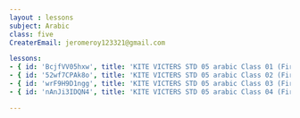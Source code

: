 ```yaml
--- 
layout : lessons 
subject: Arabic
class: five
CreaterEmail: jeromeroy123321@gmail.com

lessons: 
- { id: 'BcjfVV05hxw', title: 'KITE VICTERS STD 05 arabic Class 01 (First Bell-ഫസ്റ്റ് ബെല്‍)' }
- { id: '52wf7CPAk8o', title: 'KITE VICTERS STD 05 arabic Class 02 (First Bell-ഫസ്റ്റ് ബെല്‍)' }
- { id: 'wrF9H9D1ngg', title: 'KITE VICTERS STD 05 arabic Class 03 (First Bell-ഫസ്റ്റ് ബെല്‍)' }
- { id: 'nAnJi3IDQN4', title: 'KITE VICTERS STD 05 arabic Class 04 (First Bell-ഫസ്റ്റ് ബെല്‍)' }

---
```



